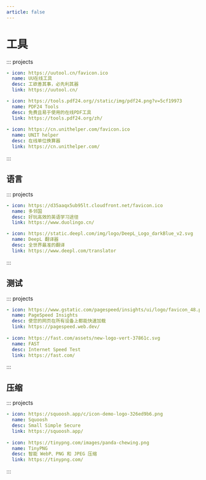 ```yaml
---
article: false
---
```


# 工具

::: projects
```yaml
- icon: https://uutool.cn/favicon.ico
  name: UU在线工具
  desc: 工欲善其事，必先利其器
  link: https://uutool.cn/

- icon: https://tools.pdf24.org//static/img/pdf24.png?v=5cf19973
  name: PDF24 Tools
  desc: 免费且易于使用的在线PDF工具
  link: https://tools.pdf24.org/zh/
  
- icon: https://cn.unithelper.com/favicon.ico
  name: UNIT helper
  desc: 在线单位换算器
  link: https://cn.unithelper.com/
```
:::

## 语言

::: projects
```yaml
- icon: https://d35aaqx5ub95lt.cloudfront.net/favicon.ico
  name: 多邻国
  desc: 好玩高效的英语学习途径
  link: https://www.duolingo.cn/

- icon: https://static.deepl.com/img/logo/DeepL_Logo_darkBlue_v2.svg
  name: DeepL 翻译器
  desc: 全世界最准的翻译
  link: https://www.deepl.com/translator
```
:::

[//]: # (## 编程)

[//]: # (::: projects)

[//]: # (```yaml)

[//]: # (- icon: https://leetcode.cn/favicon.ico)

[//]: # (  name: LeetCode)

[//]: # (  desc: 全球极客挚爱的技术成长平台)

[//]: # (  link: https://leetcode.cn/)

[//]: # (  )
[//]: # (- icon: https://jsn.lintcode.com/static/img/favicon.ico)

[//]: # (  name: LintCode)

[//]: # (  desc: 通过在线实操的方式，提升编程能力)

[//]: # (  link: https://www.lintcode.com/)

[//]: # ()
[//]: # (- icon: https://regexlearn.com/favicon.svg)

[//]: # (  name: RegexLearn)

[//]: # (  desc: 逐步学习正则表达式，从零基础到高阶)

[//]: # (  link: https://regexlearn.com/zh-cn)

[//]: # ()
[//]: # (- icon: https://goregex.cn/favicon.ico)

[//]: # (  name: GoRegex.Cn)

[//]: # (  desc: Regex正则表达式在线测试、生成、解析工具)

[//]: # (  link: https://goregex.cn/)

[//]: # ()
[//]: # (- icon: https://code.org/images/logo.svg)

[//]: # (  name: CODE)

[//]: # (  desc: 学习计算机科学，改变世界)

[//]: # (  link: https://code.org/)

[//]: # (```)

[//]: # (:::)

## 测试

::: projects
```yaml
- icon: https://www.gstatic.com/pagespeed/insights/ui/logo/favicon_48.png
  name: PageSpeed Insights
  desc: 使您的网页在所有设备上都能快速加载
  link: https://pagespeed.web.dev/
  
- icon: https://fast.com/assets/new-logo-vert-37861c.svg
  name: FAST
  desc: Internet Speed Test
  link: https://fast.com/
```
:::

## 压缩

::: projects
```yaml
- icon: https://squoosh.app/c/icon-demo-logo-326ed9b6.png
  name: Squoosh
  desc: Small Simple Secure
  link: https://squoosh.app/
  
- icon: https://tinypng.com/images/panda-chewing.png
  name: TinyPNG
  desc: 智能 WebP、PNG 和 JPEG 压缩
  link: https://tinypng.com/
```
:::